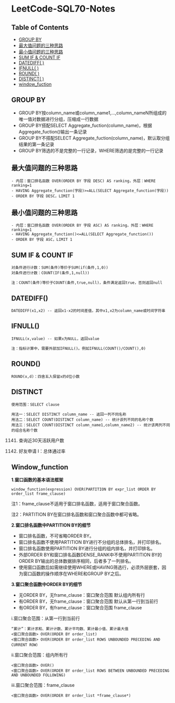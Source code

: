 # LeetCode-SQL70-Notes


## Table of Contents
* [GROUP BY](#groupby)
* [最大值问题的三种思路](#max)
* [最小值问题的三种思路](#min)
* [SUM IF & COUNT IF](#sumif-countif)
* [DATEDIFF( )](#datediff)
* [IFNULL( )](#ifnull)
* [ROUND( )](#round)
* [DISTINCT( )](#distinct)
* [window_fuction](#window_fuction)


## GROUP BY<a name="groupby"></a>
- GROUP BY按column_name或column_name1,...,column_nameN所组成的唯一值对数据进行分组，压缩成一行数据
- GROUP BY搭配SELECT Aggregate_fuction(column_name)，根据Aggregate_fuction()输出一条记录
- GROUP BY不搭配SELECT Aggregate_fuction(column_name)，默认取分组结果的第一条记录
- GROUP BY筛选的不是完整的一行记录，WHERE筛选的是完整的一行记录

## 最大值问题的三种思路<a name="max"></a>
```
- 内层：窗口排名函数 OVER(ORDER BY 字段 DESC) AS ranking，外层：WHERE ranking=1
- HAVING Aggregate_function(字段)>=ALL(SELECT Aggregate_function(字段))
- ORDER BY 字段 DESC，LIMIT 1
```

## 最小值问题的三种思路<a name="min"></a>
```
- 内层：窗口排名函数 OVER(ORDER BY 字段 ASC) AS ranking，外层：WHERE ranking=1
- HAVING Aggregate_function()<=ALL(SELECT Aggregate_function())
- ORDER BY 字段 ASC，LIMIT 1
```

## SUM IF & COUNT IF<a name="sumif-countif"></a>
```
对条件进行计数：SUM(条件)等价于SUM(if(条件,1,0))
对条件进行计数：COUNT(IF(条件,1,null))

注：COUNT(条件)等价于COUNT(条件,true,null)，条件满足返回true，否则返回null
```

## DATEDIFF()<a name="datediff"></a>
```
DATEDIFF(x1,x2) -- 返回x1-x2的时间差值，其中x1,x2为column_name或时间字符串
```
## IFNULL()<a name="ifnull"></a>
```
IFNULL(x,value) -- 如果x为NULL，返回value

注：指标计算中，需要外部加IFNULL()。例如IFNULL(COUNT()/COUNT(),0)
```
## ROUND()<a name="round"></a>
```
ROUND(x,d)：四舍五入保留x的d位小数
```
## DISTINCT<a name="distinct"></a>
```
使用范围：SELECT clause

用法一：SELECT DISTINCT column_name -- 返回一列不同名称
用法二：SELECT COUNT(DISTINCT column_name) -- 统计该列不同的名称个数
用法三：SELECT COUNT(DISTINCT column_name1,column_name2) -- 统计该两列不同的组合名称个数
```

1141. 查询近30天活跃用户数

597. 好友申请 I：总体通过率


## Window_function<a name="window_fuction"></a>

**1.窗口函数的基本语法框架**
```
window_function(expression) OVER(PARTITION BY expr_list ORDER BY order_list frame_clause)
````
注1：frame_clause不适用于窗口排名函数，适用于窗口聚合函数。

注2：PARTITION BY在窗口排名函数和窗口聚合函数中都可省略。

**2.窗口排名函数中PARTITION BY的细节**
- 窗口排名函数，不可省略ORDER BY。
- 窗口排名函数不使用PARTITION BY进行不分组的总体排名，并打印排名。
- 窗口排名函数使用PARTITION BY进行分组的组内排名，并打印排名。
- 外部ORDER BY和窗口排名函数DENSE_RANK中不使用PARTITION BY的ORDER BY输出的总体数据排序相同，后者多了一列排名。
- 使用窗口函数后如需继续使用WHERE或HAVING筛选行，必须外层嵌套，因为窗口函数的操作顺序在WHERE和GROUP BY之后。

**3.窗口聚合函数中ORDER BY的细节**
- 无ORDER BY，无frame_clause：窗口聚合范围 默认组内所有行
- 有ORDER BY，无frame_clause：窗口聚合范围 默认从第一行到当前行
- 有ORDER BY，有frame_clause：窗口聚合范围 frame_clause

i.窗口聚合范围：从第一行到当前行
```
“累计”：累计求和、累计计数、累计平均数、累计最小值、累计最大值
<窗口聚合函数> OVER(ORDER BY order_list)
<窗口聚合函数> OVER(ORDER BY order_list ROWS UNBOUNDED PRECEDING AND CURRENT ROW）
```
ii.窗口聚合范围：组内所有行
```
<窗口聚合函数> OVER()
<窗口聚合函数> OVER(ORDER BY order_list ROWS BETWEEN UNBOUNDED PRECEDING AND UNBOUNDED FOLLOWING)
```
iii.窗口聚合范围：frame_clause
```
<窗口聚合函数> OVER(ORDER BY order_list *frame_clause*)
```
